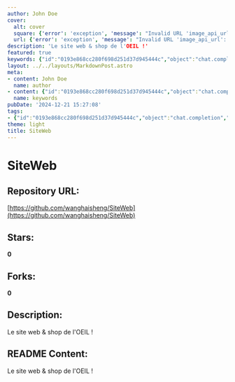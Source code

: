 ```yaml
---
author: John Doe
cover:
  alt: cover
  square: {'error': 'exception', 'message': "Invalid URL 'image_api_url': No scheme supplied. Perhaps you meant https://image_api_url?"}
  url: {'error': 'exception', 'message': "Invalid URL 'image_api_url': No scheme supplied. Perhaps you meant https://image_api_url?"}
description: 'Le site web & shop de l'OEIL !'
featured: true
keywords: {"id":"0193e868cc280f698d251d37d945444c","object":"chat.completion","created":1734771002,"model":"Qwen/Qwen2.5-7B-Instruct","choices":[{"index":0,"message":{"role":"assistant","content":"Keywords and tags extracted from the given text:\n\nKeywords:\n- SiteWeb\n- shop\n- OEIL\n\nTags:\n- Website\n- Online Shop\n- OEIL"},"finish_reason":"stop"}],"usage":{"prompt_tokens":62,"completion_tokens":34,"total_tokens":96},"system_fingerprint":""}
layout: ../../layouts/MarkdownPost.astro
meta:
- content: John Doe
  name: author
- content: {"id":"0193e868cc280f698d251d37d945444c","object":"chat.completion","created":1734771002,"model":"Qwen/Qwen2.5-7B-Instruct","choices":[{"index":0,"message":{"role":"assistant","content":"Keywords and tags extracted from the given text:\n\nKeywords:\n- SiteWeb\n- shop\n- OEIL\n\nTags:\n- Website\n- Online Shop\n- OEIL"},"finish_reason":"stop"}],"usage":{"prompt_tokens":62,"completion_tokens":34,"total_tokens":96},"system_fingerprint":""}
  name: keywords
pubDate: '2024-12-21 15:27:08'
tags:
- {"id":"0193e868cc280f698d251d37d945444c","object":"chat.completion","created":1734771002,"model":"Qwen/Qwen2.5-7B-Instruct","choices":[{"index":0,"message":{"role":"assistant","content":"Keywords and tags extracted from the given text:\n\nKeywords:\n- SiteWeb\n- shop\n- OEIL\n\nTags:\n- Website\n- Online Shop\n- OEIL"},"finish_reason":"stop"}],"usage":{"prompt_tokens":62,"completion_tokens":34,"total_tokens":96},"system_fingerprint":""}
theme: light
title: SiteWeb
---
```


# SiteWeb

## Repository URL: 
[https://github.com/wanghaisheng/SiteWeb](https://github.com/wanghaisheng/SiteWeb)

## Stars: 
**0**

## Forks: 
**0**

## Description: 
Le site web & shop de l'OEIL !

## README Content: 
Le site web & shop de l'OEIL !

